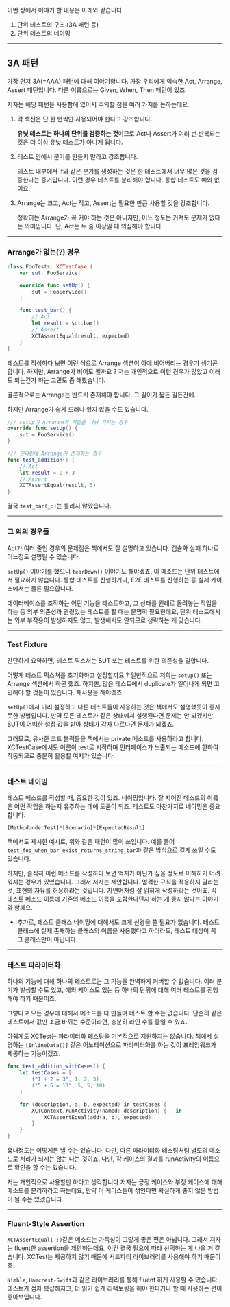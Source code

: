 이번 장에서 이야기 할 내용은 아래와 같습니다.

1. 단위 테스트의 구조 (3A 패턴 등)
2. 단위 테스트의 네이밍

---

## 3A 패턴

가장 먼저 3A(=AAA) 패턴에 대해 이야기합니다. 가장 우리에게 익숙한 Act, Arrange, Assert 패턴입니다. 다른 이름으로는 Given, When, Then 패턴이 있죠.

저자는 해당 패턴을 사용함에 있어서 주의할 점을 여러 가지를 논하는데요.

1. 각 섹션은 단 한 번씩만 사용되어야 한다고 강조합니다. 
    
    **유닛 테스트는 하나의 단위를 검증하는 것**이므로 Act나 Assert가 여러 번 반복되는 것은 더 이상 유닛 테스트가 아니게 됩니다.
    
2. 테스트 안에서 분기를 만들지 말라고 강조합니다.
    
    테스트 내부에서 if와 같은 분기를 생성하는 것은 한 테스트에서 너무 많은 것을 검증한다는 증거입니다. 이런 경우 테스트를 분리해야 합니다. 통합 테스트도 예외 없이요.
    
3. Arrange는 크고, Act는 작고, Assert는 필요한 만큼 사용할 것을 강조합니다.
    
    정확히는 Arrange가 꼭 커야 하는 것은 아니지만, 어느 정도는 커져도 문제가 없다는 의미입니다. 단, Act는 두 줄 이상일 때 의심해야 합니다.
    

---

### Arrange가 없는(?) 경우

```swift
class FooTests: XCTestCase {
    var sut: FooService!

    override func setUp() {
        sut = FooService()
    }

    func test_bar() {
        // Act
        let result = sut.bar()
        // Assert
        XCTAssertEqual(result, expected)
    }
}
```

테스트를 작성하다 보면 이런 식으로 Arrange 섹션이 아예 비어버리는 경우가 생기곤 합니다. 하지만, Arrange가 비어도 될까요 ? 저는 개인적으로 이런 경우가 많았고 이래도 되는건가 하는 고민도 좀 해봤습니다.

결론적으로는 Arrange는 반드시 존재해야 합니다. 그 길이가 짧든 길든간에.

하지만 Arrange가 쉽게 드러나 있지 않을 수도 있습니다. 

```swift
/// setUp이 Arrange의 역할을 나눠 가지는 경우
override func setUp() {
    sut = FooService()
}

/// 인라인에 Arrange가 존재하는 경우
func test_addition() {
    // Act
    let result = 2 + 3
    // Assert
    XCTAssertEqual(result, 5)
}
```

결국 `test_bar(_:)`는 틀리지 않았습니다.

---

### 그 외의 경우들

Act가 여러 줄인 경우의 문제점은 책에서도 잘 설명하고 있습니다. 캡슐화 실패 하나로 어느정도 설명될 수 있습니다. 

`setUp()` 이야기를 했으니 `tearDown()` 이야기도 해야겠죠. 이 메소드는 단위 테스트에서 필요하지 않습니다. 통합 테스트를 진행하거나, E2E 테스트를 진행하는 등 실제 케이스에서는 물론 필요합니다. 

데이터베이스를 조작하는 어떤 기능을 테스트하고, 그 상태를 원래로 돌려놓는 작업을 하는 등 외부 의존성과 관련있는 테스트를 할 때는 분명히 필요한데요, 단위 테스트에서는 외부 부작용이 발생하지도 않고, 발생해서도 안되므로 생략하는 게 맞습니다.

---

### Test Fixture

간단하게 요약하면, 테스트 픽스처는 SUT 또는 테스트를 위한 의존성을 말합니다.

어떻게 테스트 픽스쳐를 초기화하고 설정할까요 ? 일반적으로 저희는 `setUp()` 또는 Arrange 섹션에서 하곤 했죠. 하지만, 많은 테스트에서 duplicate가 일어나게 되면 고민해야 할 것들이 있습니다. 재사용을 해야겠죠.

`setUp()`에서 미리 설정하고 다른 테스트들이 사용하는 것은 책에서도 설명했듯이 좋지 못한 방법입니다. 만약 모든 테스트가 같은 상태에서 실행된다면 문제는 안 되겠지만, SUT이 어떠한 설정 값을 받아 상태가 각자 다르다면 문제가 되겠죠.

그러므로, 유사한 코드 블럭들을 책에서는 private 메소드를 사용하라고 합니다. XCTestCase에서도 이름이 test로 시작하며 인터페이스가 노출되는 메소드에 한하여 작동되므로 충분히 활용할 여지가 있습니다.

---

### 테스트 네이밍

테스트 메소드를 작성할 때, 중요한 것이 있죠. 네이밍입니다. 잘 지어진 메소드의 이름은 어떤 작업을 하는지 유추하는 데에 도움이 되죠. 테스트도 마찬가지로 네이밍은 중요합니다.

`[MethodUnderTest]*[Scenario]*[ExpectedResult]`

책에서도 제시한 예시로, 위와 같은 패턴이 많이 쓰입니다. 예를 들어 `test_foo_when_bar_exist_returns_string_bar`과 같은 방식으로 길게 쓰일 수도 있습니다. 

하지만, 솔직히 이런 메소드를 작성하다 보면 억지가 아닌가 싶을 정도로 이해하기 어려워지는 경우가 있었습니다. 그래서 저자는 제안합니다. 엄격한 규칙을 적용하지 말라는 것, 표현의 자유를 허용하라는 것입니다. 자연어처럼 잘 읽히게 작성하라는 것이죠. 꼭 테스트 메소드 이름에 기존의 메소드 이름을 포함한다던지 하는 게 좋지 않다는 이야기와 함께요.

* 추가로, 테스트 클래스 네이밍에 대해서도 크게 신경을 쓸 필요가 없습니다. 테스트 클래스에 실제 존재하는 클래스의 이름을 사용했다고 하더라도, 테스트 대상이 꼭 그 클래스만이 아닙니다.

---

### 테스트 파라미터화

하나의 기능에 대해 하나의 테스트로는 그 기능을 완벽하게 커버할 수 없습니다. 여러 분기가 발생할 수도 있고, 예외 케이스도 있는 등 하나의 단위에 대해 여러 테스트를 진행해야 하기 때문이죠.

그렇다고 모든 경우에 대해서 메소드를 다 만들며 테스트 할 수는 없습니다. 단순히 같은 테스트에서 값만 조금 바뀌는 수준이라면, 충분히 라인 수를 줄일 수 있죠.

아쉽게도 XCTest는 파라미터화 테스팅을 기본적으로 지원하지는 않습니다. 책에서 설명하는 `[InlineData()]` 같은 어노테이션으로 파라미터화를 하는 것이 프레임워크가 제공하는 기능이겠죠.

```swift
func test_addition_withCases() {
    let testCases = [
        ("1 + 2 = 3", 1, 2, 3),
        ("5 + 5 = 10", 5, 5, 10)
    ]

    for (description, a, b, expected) in testCases {
        XCTContext.runActivity(named: description) { _ in
            XCTAssertEqual(add(a, b), expected)
        }
    }
}
```

흉내정도는 어떻게든 낼 수는 있습니다. 다만, 다른 파라미터화 테스팅처럼 별도의 메소드로 처리가 되지는 않는 다는 것이죠. 다만, 각 케이스의 결과를 runActivity의 이름으로 확인을 할 수는 있습니다.

저는 개인적으로 사용할만 하다고 생각합니다.저자는 긍정 케이스와 부정 케이스에 대해 메소드를 분리하라고 하는데요, 만약 이 케이스들이 섞인다면 확실하게 좋지 않은 방법이 될 수는 있겠습니다.

---

### Fluent-Style Assertion

`XCTAssertEqual(_:)`같은 메소드는 가독성이 그렇게 좋은 편은 아닙니다. 그래서 저자는 fluent한 assertion을 제안하는데요, 이건 결국 필요에 따라 선택하는 게 나을 거 같습니다. XCTest는 제공하지 않기 때문에 서드파티 라이브러리를 사용해야 하기 때문이죠.

`Nimble`, `Hamcrest-Swift`과 같은 라이브러리를 통해 fluent 하게 사용할 수 있습니다. 테스트가 점차 복잡해지고, 더 읽기 쉽게 리팩토링을 해야 한다거나 할 때 사용하는 편이 좋아보입니다.